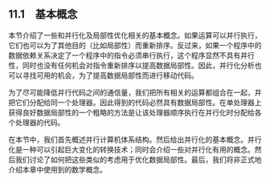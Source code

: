 ## 11.1　基本概念

本节介绍了一些和并行化及局部性优化相关的基本概念。如果运算可以并行执行，它们也可以为了其他目的（比如局部性）而重新排序。反过来，如果一个程序中的数据依赖关系决定了一个程序中的指令必须串行执行，这个程序显然不具有并行性，同时也没有任何机会对指令重新排序以提高数据局部性。因此，并行化分析也可以寻找可用的机会，为了提高数据局部性而进行移动代码。

为了尽可能降低并行代码之间的通信量，我们把所有相关的运算都组合在一起，并把它们分配给同一个处理器。因此得到的代码必然具有数据局部性。在单处理器上获得良好数据局部性的一个粗略的方法是让该处理器顺序执行在并行化时分配给各个处理器的代码。

在本节中，我们首先概述并行计算机体系结构。然后给出并行化的基本概念。并行化是一种可以引起巨大变化的转换技术；同时会介绍一些对并行化有用的概念。然后我们讨论了如何把这些类似的考虑用于优化数据局部性。最后，我们将非正式地介绍本章中使用到的数学概念。